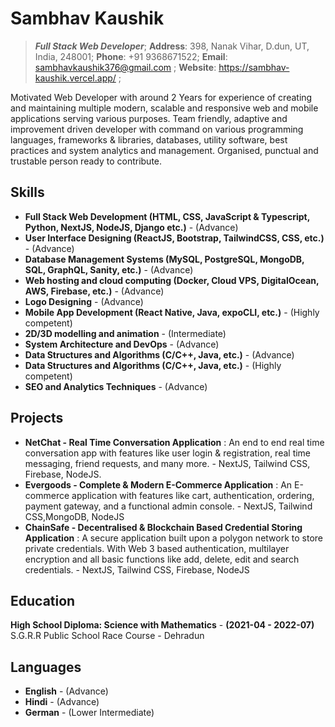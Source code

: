 # Sambhav Kaushik
>  ***Full Stack Web Developer***;
**Address**: 398, Nanak Vihar, D.dun, UT, India, 248001;
**Phone**: +91 9368671522;
**Email**: sambhavkaushik376@gmail.com ;
**Website**: https://sambhav-kaushik.vercel.app/ ;

Motivated Web Developer with around 2 Years for experience of creating and maintaining multiple modern, scalable and responsive web and mobile applications serving various purposes. Team friendly, adaptive and improvement driven developer with command on various programming languages, frameworks & libraries, databases, utility software, best practices and system analytics and management. Organised, punctual and trustable person ready to contribute.


## Skills
- **Full Stack Web Development (HTML, CSS, JavaScript & Typescript, Python, NextJS, NodeJS, Django etc.)** - (Advance)
- **User Interface Designing (ReactJS, Bootstrap, TailwindCSS, CSS, etc.)** - (Advance)
- **Database Management Systems (MySQL, PostgreSQL, MongoDB, SQL, GraphQL, Sanity, etc.)** - (Advance)
- **Web hosting and cloud computing (Docker, Cloud VPS, DigitalOcean, AWS, Firebase, etc.)** - (Advance)
- **Logo Designing** - (Advance)
- **Mobile App Development (React Native, Java, expoCLI, etc.)** - (Highly competent)
- **2D/3D modelling and animation** - (Intermediate)
- **System Architecture and DevOps** - (Advance)
- **Data Structures and Algorithms (C/C++, Java, etc.)** - (Advance)
- **Data Structures and Algorithms (C/C++, Java, etc.)** - (Highly competent)
- **SEO and Analytics Techniques** - (Advance)

## Projects
- **NetChat - Real Time Conversation Application** : An end to end real time conversation app with features like user login & registration, real time messaging, friend
requests, and many more. - NextJS, Tailwind CSS, Firebase, NodeJS.
- **Evergoods - Complete & Modern E-Commerce Application** : An E-commerce application with features like cart, authentication, ordering, payment gateway, and a functional
admin console. - NextJS, Tailwind CSS,MongoDB, NodeJS
- **ChainSafe - Decentralised & Blockchain Based Credential Storing Application** : A secure application built upon a polygon network to store private credentials. With Web 3 based authentication,
multilayer encryption and all basic functions like add, delete, edit and search credentials. - NextJS, Tailwind CSS,
Firebase, NodeJS

## Education
**High School Diploma: Science with Mathematics** - **(2021-04 - 2022-07)**
S.G.R.R Public School Race Course - Dehradun

## Languages
- **English** -   (Advance)
- **Hindi** - (Advance)
- **German** - (Lower Intermediate)

